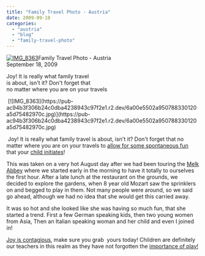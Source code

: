 ```yaml
---
title: "Family Travel Photo - Austria"
date: 2009-09-18
categories: 
  - "austria"
  - "blog"
  - "family-travel-photo"
---
```


 [![IMG_8363](https://pub-ac94b3f306b24c0dba4238943c97f2e1.r2.dev/6a00e5502a950788330120a580dc8c970b.jpg)](https://pub-ac94b3f306b24c0dba4238943c97f2e1.r2.dev/6a00e5502a950788330120a580dc8c970b.jpg)Family Travel Photo - Austria  
September 18, 2009

Joy! It is really what family travel  
is about, isn't it? Don't forget that  
no matter where you are on your travels

<!--more-->  [![IMG_8363](https://pub-ac94b3f306b24c0dba4238943c97f2e1.r2.dev/6a00e5502a950788330120a5d75482970c.jpg)](https://pub-ac94b3f306b24c0dba4238943c97f2e1.r2.dev/6a00e5502a950788330120a5d75482970c.jpg)

 Joy! It is really what family travel is about, isn't it? Don't forget that no matter where you are on your travels to [allow for some spontaneous fun](http://www.uptake.com/blog/family_vacations/tips-traveling-with-kids-summer-vacation_4392.html) that your [child initiates](http://soultravelers3new.local/2009/09/-a-travelers-tragic-tale-handling-travel-disasters-medical-emergency-.html)!

This was taken on a very hot August day after we had been touring the [Melk Abbey](http://www.stiftmelk.at/englisch/index.html) where we started early in the morning to have it totally to ourselves the first hour. After a late lunch at the restaurant on the grounds, we decided to explore the gardens, when 8 year old Mozart saw the sprinklers on and begged to play in them. Not many people were around, so we said go ahead, although we had no idea that she would get this carried away.

It was so hot and she looked like she was having so much fun, that she started a trend. First a few German speaking kids, then two young women from Asia, Then an Italian speaking woman and her child and even I joined in!

[Joy is contagious](http://www.thecrimson.com/article.aspx?ref=525793), make sure you grab  yours today! Children are definitely our teachers in this realm as they have not forgotten the [importance of play!](http://soultravelers3new.local/2007/05/hanging-out-roa.html)
